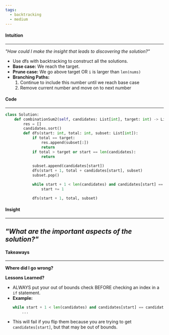 ```yaml
---
tags:
  - backtracking
  - medium
---
```

#### Intuition
---
_"How could I make the insight that leads to discovering the solution?"_
- Use dfs with backtracking to construct all the solutions.
- **Base case:** We reach the target.
- **Prune case:** We go above target OR `i` is larger than `len(nums)`
- **Branching Paths:** 
	1. Continue to include this number until we reach base case
	2. Remove current number and move on to next number 

#### Code
---

```python
class Solution:
    def combinationSum2(self, candidates: List[int], target: int) -> List[List[int]]:
        res = []
        candidates.sort()
        def dfs(start: int, total: int, subset: List[int]):
            if total == target:
                res.append(subset[:])
                return
            if total > target or start == len(candidates):
                return
            
            subset.append(candidates[start])
            dfs(start + 1, total + candidates[start], subset)
            subset.pop()

            while start + 1 < len(candidates) and candidates[start] == candidates[start + 1]:
                start += 1

            dfs(start + 1, total, subset)
```

#### Insight  
---
_"What are the important aspects of the solution?"_
- 

#### Takeaways
---
**Where did I go wrong?**

**Lessons Learned?**
- ALWAYS put your out of bounds check BEFORE checking an index in a `if` statement.
- **Example:**
	```python
	while start + 1 < len(candidates) and candidates[start] == candidates[start + 1]:
		...
	```
- This will fail if you flip them because you are trying to get `candidates[start]`, but that may be out of bounds.